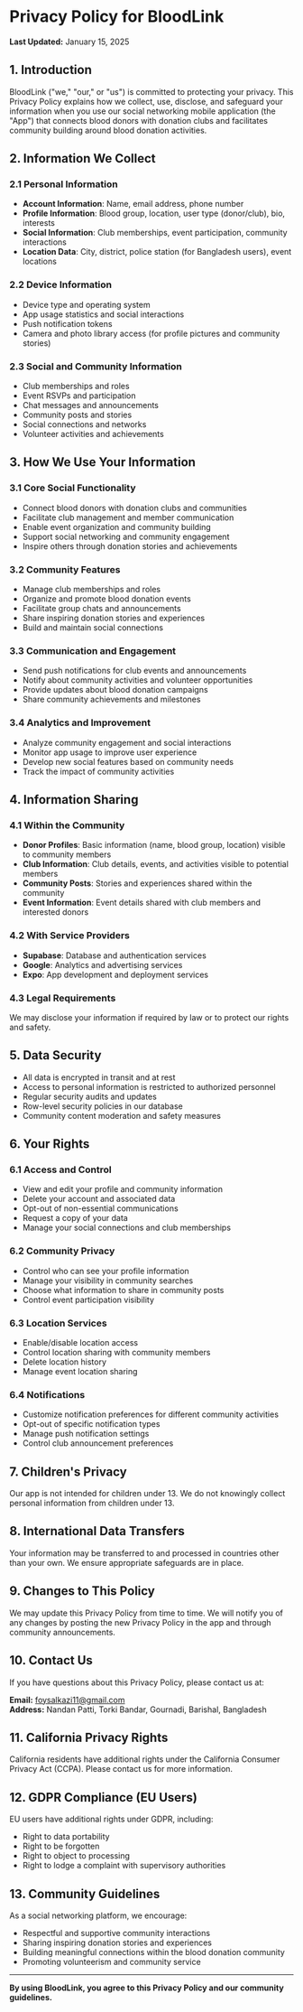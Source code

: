# Privacy Policy for BloodLink

**Last Updated:** January 15, 2025

## 1. Introduction

BloodLink ("we," "our," or "us") is committed to protecting your privacy. This Privacy Policy explains how we collect, use, disclose, and safeguard your information when you use our social networking mobile application (the "App") that connects blood donors with donation clubs and facilitates community building around blood donation activities.

## 2. Information We Collect

### 2.1 Personal Information

- **Account Information**: Name, email address, phone number
- **Profile Information**: Blood group, location, user type (donor/club), bio, interests
- **Social Information**: Club memberships, event participation, community interactions
- **Location Data**: City, district, police station (for Bangladesh users), event locations

### 2.2 Device Information

- Device type and operating system
- App usage statistics and social interactions
- Push notification tokens
- Camera and photo library access (for profile pictures and community stories)

### 2.3 Social and Community Information

- Club memberships and roles
- Event RSVPs and participation
- Chat messages and announcements
- Community posts and stories
- Social connections and networks
- Volunteer activities and achievements

## 3. How We Use Your Information

### 3.1 Core Social Functionality

- Connect blood donors with donation clubs and communities
- Facilitate club management and member communication
- Enable event organization and community building
- Support social networking and community engagement
- Inspire others through donation stories and achievements

### 3.2 Community Features

- Manage club memberships and roles
- Organize and promote blood donation events
- Facilitate group chats and announcements
- Share inspiring donation stories and experiences
- Build and maintain social connections

### 3.3 Communication and Engagement

- Send push notifications for club events and announcements
- Notify about community activities and volunteer opportunities
- Provide updates about blood donation campaigns
- Share community achievements and milestones

### 3.4 Analytics and Improvement

- Analyze community engagement and social interactions
- Monitor app usage to improve user experience
- Develop new social features based on community needs
- Track the impact of community activities

## 4. Information Sharing

### 4.1 Within the Community

- **Donor Profiles**: Basic information (name, blood group, location) visible to community members
- **Club Information**: Club details, events, and activities visible to potential members
- **Community Posts**: Stories and experiences shared within the community
- **Event Information**: Event details shared with club members and interested donors

### 4.2 With Service Providers

- **Supabase**: Database and authentication services
- **Google**: Analytics and advertising services
- **Expo**: App development and deployment services

### 4.3 Legal Requirements

We may disclose your information if required by law or to protect our rights and safety.

## 5. Data Security

- All data is encrypted in transit and at rest
- Access to personal information is restricted to authorized personnel
- Regular security audits and updates
- Row-level security policies in our database
- Community content moderation and safety measures

## 6. Your Rights

### 6.1 Access and Control

- View and edit your profile and community information
- Delete your account and associated data
- Opt-out of non-essential communications
- Request a copy of your data
- Manage your social connections and club memberships

### 6.2 Community Privacy

- Control who can see your profile information
- Manage your visibility in community searches
- Choose what information to share in community posts
- Control event participation visibility

### 6.3 Location Services

- Enable/disable location access
- Control location sharing with community members
- Delete location history
- Manage event location sharing

### 6.4 Notifications

- Customize notification preferences for different community activities
- Opt-out of specific notification types
- Manage push notification settings
- Control club announcement preferences

## 7. Children's Privacy

Our app is not intended for children under 13. We do not knowingly collect personal information from children under 13.

## 8. International Data Transfers

Your information may be transferred to and processed in countries other than your own. We ensure appropriate safeguards are in place.

## 9. Changes to This Policy

We may update this Privacy Policy from time to time. We will notify you of any changes by posting the new Privacy Policy in the app and through community announcements.

## 10. Contact Us

If you have questions about this Privacy Policy, please contact us at:

**Email:** foysalkazi11@gmail.com  
**Address:** Nandan Patti, Torki Bandar, Gournadi, Barishal, Bangladesh

## 11. California Privacy Rights

California residents have additional rights under the California Consumer Privacy Act (CCPA). Please contact us for more information.

## 12. GDPR Compliance (EU Users)

EU users have additional rights under GDPR, including:

- Right to data portability
- Right to be forgotten
- Right to object to processing
- Right to lodge a complaint with supervisory authorities

## 13. Community Guidelines

As a social networking platform, we encourage:

- Respectful and supportive community interactions
- Sharing inspiring donation stories and experiences
- Building meaningful connections within the blood donation community
- Promoting volunteerism and community service

---

**By using BloodLink, you agree to this Privacy Policy and our community guidelines.**
